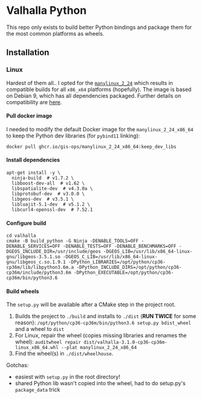 # Valhalla Python

This repo only exists to build better Python bindings and package them for the most common platforms as wheels.

## Installation

### Linux

Hardest of them all.. I opted for the [`manylinux_2_24`](https://www.python.org/dev/peps/pep-0600/) which results in compatible builds for all `x86_x64` platforms (hopefully). The image is based on Debian 9, which has all dependencies packaged. Further details on compatibility are [here](https://github.com/pypa/manylinux#manylinux).

#### Pull docker image

I needed to modify the default Docker image for the `manylinux_2_24_x86_64` to keep the Python dev libraries (for `pybind11` linking):

`docker pull ghcr.io/gis-ops/manylinux_2_24_x86_64:keep_dev_libs`

#### Install dependencies

```
apt-get install -y \
  ninja-build  # v1.7.2 \
  libboost-dev-all  # v1.62 \
  libspatialite-dev  # v4.3.0a \
  libprotobuf-dev  # v3.0.0 \
  libgeos-dev  # v3.5.1 \
  libluajit-5.1-dev  # v5.1.2 \
  libcurl4-openssl-dev  # 7.52.1
```

#### Configure build

```
cd valhalla
cmake -B build_python -G Ninja -DENABLE_TOOLS=OFF -DENABLE_SERVICES=OFF -DENABLE_TESTS=OFF -DENABLE_BENCHMARKS=OFF -DGEOS_INCLUDE_DIR=/usr/include/geos -DGEOS_LIB=/usr/lib/x86_64-linux-gnu/libgeos-3.5.1.so -DGEOS_C_LIB=/usr/lib/x86_64-linux-gnu/libgeos_c.so.1.9.1 -DPython_LIBRARIES=/opt/python/cp36-cp36m/lib/libpython3.6m.a -DPython_INCLUDE_DIRS=/opt/python/cp36-cp36m/include/python3.6m -DPython_EXECUTABLE=/opt/python/cp36-cp36m/bin/python3.6
```

#### Build wheels

The `setup.py` will be available after a CMake step in the project root.

1. Builds the project to `./build` and installs to `./dist` (**RUN TWICE** for some reason): `/opt/python/cp36-cp36m/bin/python3.6 setup.py bdist_wheel` and a wheel to `dist`
2. For Linux, repair the wheel (copies missing libraries and renames the wheel): `auditwheel repair dist/valhalla-3.1.0-cp36-cp36m-linux_x86_64.whl --plat manylinux_2_24_x86_64`
3. Find the wheel(s) in `./dist/wheelhouse`.

Gotchas:
- easiest with `setup.py` in the root directory!
- shared Python lib wasn't copied into the wheel, had to do setup.py's `package_data` trick
